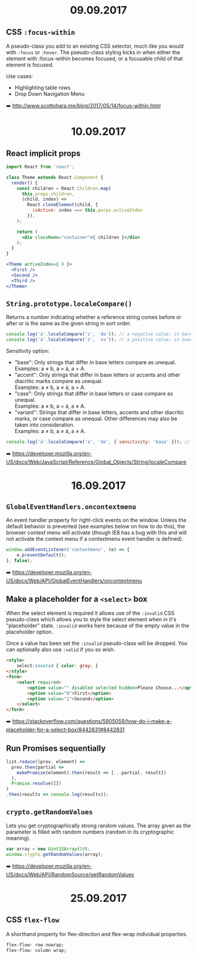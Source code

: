 <h1 align="center">09.09.2017</h1>

## CSS `:focus-within`

A pseudo-class you add to an existing CSS selector, much like you would with `:focus` or `:hover`. The pseudo-class styling kicks in when either the element with :focus-within becomes focused, or a focusable child of that element is focused.

Use cases:
- Highlighting table rows
- Drop Down Navigation Menu

:arrow_right: http://www.scottohara.me/blog/2017/05/14/focus-within.html

<h1 align="center">10.09.2017</h1>

## React implicit props

```jsx
import React from 'react';

class Theme extends React.Component {
  render() {
    const children = React.Children.map(
      this.props.children, 
      (child, index) => 
        React.cloneElement(child, { 
          isActive: index === this.porps.activeIndex 
        }),
    );

    return (
      <div className="container">{ children }</div>
    );
  }
}

<Theme activeIndex={ 0 }>
  <First />
  <Second />
  <Third />
</Theme>
```

## `String.prototype.localeCompare()`

Returns a number indicating whether a reference string comes before or after or is the same as the given string in sort order.

```js
console.log('ä'.localeCompare('z', 'de')); // a negative value: in German, ä sorts before z
console.log('ä'.localeCompare('z', 'sv')); // a positive value: in Swedish, ä sorts after z
```

Sensitivity option:
- "base": Only strings that differ in base letters compare as unequal.  
Examples: a ≠ b, a = á, a = A.
- "accent": Only strings that differ in base letters or accents and other diacritic marks compare as unequal.  
Examples: a ≠ b, a ≠ á, a = A.
- "case": Only strings that differ in base letters or case compare as unequal.  
Examples: a ≠ b, a = á, a ≠ A.
- "variant": Strings that differ in base letters, accents and other diacritic marks, or case compare as unequal. Other differences may also be taken into consideration.  
Examples: a ≠ b, a ≠ á, a ≠ A.

```js
console.log('ä'.localeCompare('a', 'de', { sensitivity: 'base' })); // 0: ä has a as the base letter
```

:arrow_right: https://developer.mozilla.org/en-US/docs/Web/JavaScript/Reference/Global_Objects/String/localeCompare

<h1 align="center">16.09.2017</h1>

## `GlobalEventHandlers.oncontextmenu`

An event handler property for right-click events on the window. Unless the default behavior is prevented (see examples below on how to do this), the browser context menu will activate (though IE8 has a bug with this and will not activate the context menu if a contextmenu event handler is defined).

```js
window.addEventListener('contextmenu', (e) => {
    e.preventDefault();
}, false);
```

:arrow_right: https://developer.mozilla.org/en-US/docs/Web/API/GlobalEventHandlers/oncontextmenu

## Make a placeholder for a `<select>` box

When the select element is required it allows use of the `:invalid` CSS pseudo-class which allows you to style the select element when in it's "placeholder" state. `:invalid` works here because of the empty value in the placeholder option.

Once a value has been set the `:invalid` pseudo-class will be dropped. You can optionally also use `:valid` if you so wish.

```html
<style>
    select:invalid { color: gray; }
</style>
<form>
    <select required>
        <option value="" disabled selected hidden>Please Choose...</option>
        <option value="0">First</option>
        <option value="1">Second</option>
    </select>
</form>
```

:arrow_right: https://stackoverflow.com/questions/5805059/how-do-i-make-a-placeholder-for-a-select-box/8442831#8442831

## Run Promises sequentially

```js
list.reduce((prev, element) =>
  prev.then(partial =>
  	makePromise(element).then(result => [...partial, result])
  ), 
  Promise.resolve([])
)
.then(results => console.log(results));
```

## `crypto.getRandomValues`

Lets you get cryptographically strong random values. The array given as the parameter is filled with random numbers (random in its cryptographic meaning).

```js
var array = new Uint32Array(10);
window.crypto.getRandomValues(array);
```

:arrow_right: https://developer.mozilla.org/en-US/docs/Web/API/RandomSource/getRandomValues

<h1 align="center">25.09.2017</h1>

## CSS `flex-flow`

A shorthand property for flex-direction and flex-wrap individual properties.
```css
flex-flow: row nowrap;
flex-flow: column wrap;
```
